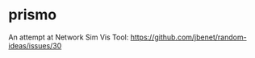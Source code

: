 prismo
======

An attempt at Network Sim Vis Tool: https://github.com/jbenet/random-ideas/issues/30
